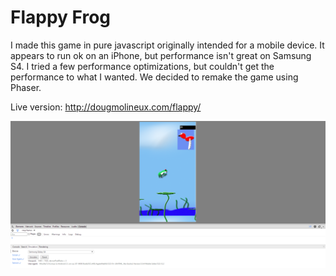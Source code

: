 Flappy Frog
=======

I made this game in pure javascript originally intended for a mobile device. It appears to run ok on an iPhone, 
but performance isn't great on Samsung S4. I tried a few performance optimizations, but couldn't get the performance
to what I wanted. We decided to remake the game using Phaser.

Live version:
http://dougmolineux.com/flappy/

![Alt text](/screenshots/flappy.png "Flappy Screenshot 1")
